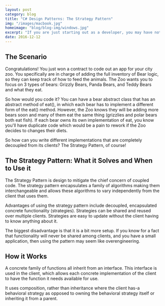 ```yaml
---
layout: post
category: blog
title: "C# Design Patterns: The Strategy Pattern"
img: "/images/macbook.jpg"
homeimage: "blog/blog-img/windows.jpg"
excerpt: "If you are just starting out as a developer, you may have noticed that the majority of people have macbooks. What gives?"
date: 2016-12-12
---
```


## The Scenario
Congratulations! You just won a contract to code out an app for your city zoo. You specifically are in charge of adding the full inventory of Bear logic, so they can keep track of how to feed the animals. The Zoo wants you to focus on 3 types of bears: Grizzly Bears, Panda Bears, and Teddy Bears and what they eat.

So how would you code it? You can have a bear abstract class that has an abstract method of eat(), in which each bear has to implement a different form of the eat() method. However, the Zoo knows they will be adding more bears soon and many of them eat the same thing (grizzlies and polar bears both eat fish). If each bear owns its own implementation of eat, you know you'll have duplicate code which would be a pain to rework if the Zoo decides to changes their diets.

So how can you write different implementations that are completely decoupled from its clients? The Strategy Pattern, of course!

## The Strategy Pattern: What it Solves and When to Use it
The Strategy Pattern is design to mitigate the chief concern of coupled code. The strategy pattern encapsulates a family of algorithms making them interchangeable and allows these algorithms to vary independently from the client that uses them. 

Advantages of using the strategy pattern include decoupled, encapsulated concrete functionality (strategies). Strategies can be shared and reused over multiple clients. Strategies are easy to update without the client having to know anything about it.

The biggest disadvantage is that it is a bit more setup. If you know for a fact that functionality will never be shared among clients, and you have a small application, then using the pattern may seem like overengineering.

## How it Works
A concrete family of functions all inherit from an interface. This interface is used in the client, which allows each concrete implementation of the client to have the function it needs available for use.

It uses composition, rather than inheritance where the client has-a behavioral strategy as opposed to owning the behavioral strategy itself or inheriting it from a parent.

## 
